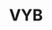 ---
inv_num: 2019-042
add_credit:
url: 2019-042-vyb
title: VYB
year: '2019'
display_year: '2019'
medium: IQDemy Premium UV ink on IKEA LINNMON table tops
dims: 118 x 59
pitch:
ps:
live_url:
youtube:
related_code:
subheading:
download:
commission:
layout: things-i-made
---